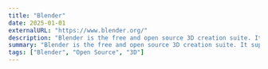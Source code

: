 ```yaml
---
title: "Blender"
date: 2025-01-01
externalURL: "https://www.blender.org/"
description: "Blender is the free and open source 3D creation suite. It supports the entirety of the 3D pipeline—modeling, rigging, animation, simulation, rendering, compositing and motion tracking, even video editing and game asset creation."
summary: "Blender is the free and open source 3D creation suite. It supports the entirety of the 3D pipeline—modeling, rigging, animation, simulation, rendering, compositing and motion tracking, even video editing and game asset creation."
tags: ["Blender", "Open Source", "3D"]
---
```

